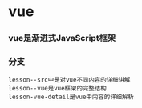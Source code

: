 # vue
### vue是渐进式JavaScript框架
### 分支
	lesson--src中是对vue不同内容的详细讲解
	lesson--vue是vue框架的完整结构
	lesson-vue-detail是vue中内容的详细解析
